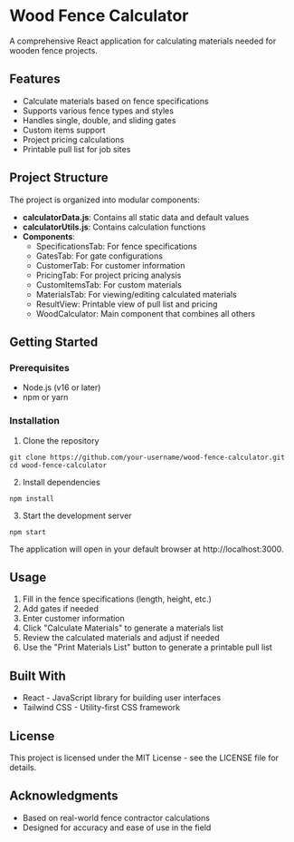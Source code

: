 # Wood Fence Calculator

A comprehensive React application for calculating materials needed for wooden fence projects.

## Features

- Calculate materials based on fence specifications
- Supports various fence types and styles
- Handles single, double, and sliding gates
- Custom items support
- Project pricing calculations
- Printable pull list for job sites

## Project Structure

The project is organized into modular components:

- **calculatorData.js**: Contains all static data and default values
- **calculatorUtils.js**: Contains calculation functions
- **Components**:
  - SpecificationsTab: For fence specifications
  - GatesTab: For gate configurations
  - CustomerTab: For customer information
  - PricingTab: For project pricing analysis
  - CustomItemsTab: For custom materials
  - MaterialsTab: For viewing/editing calculated materials
  - ResultView: Printable view of pull list and pricing
  - WoodCalculator: Main component that combines all others

## Getting Started

### Prerequisites

- Node.js (v16 or later)
- npm or yarn

### Installation

1. Clone the repository
```
git clone https://github.com/your-username/wood-fence-calculator.git
cd wood-fence-calculator
```

2. Install dependencies
```
npm install
```

3. Start the development server
```
npm start
```

The application will open in your default browser at http://localhost:3000.

## Usage

1. Fill in the fence specifications (length, height, etc.)
2. Add gates if needed
3. Enter customer information
4. Click "Calculate Materials" to generate a materials list
5. Review the calculated materials and adjust if needed
6. Use the "Print Materials List" button to generate a printable pull list

## Built With

- React - JavaScript library for building user interfaces
- Tailwind CSS - Utility-first CSS framework

## License

This project is licensed under the MIT License - see the LICENSE file for details.

## Acknowledgments

- Based on real-world fence contractor calculations
- Designed for accuracy and ease of use in the field